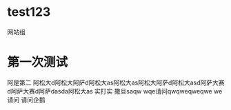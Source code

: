 # test123
网站组

<h1>第一次测试</h1>
阿是第二
阿松大d阿松大阿萨d阿松大as阿松大as阿松大阿萨d阿松大asd阿萨大赛d阿萨大赛d阿萨dasda阿松大as
实打实
撒旦saqw wqe请问qwqweqweqwe
we请问
请问企鹅



